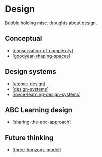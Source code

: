 # Design

Bubble holding misc. thoughts about design.

## Conceptual

- [[conservation-of-complexity]]
- [[goodyear-shaping-spaces]]

## Design systems

- [[atomic-design]]
- [[design-systems]]
- [[joyce-learning-design-systems]]

## ABC Learning design

- [[sharing-the-abc-approach]]

## Future thinking

- [[three-horizons-model]]

[//begin]: # "Autogenerated link references for markdown compatibility"
[conservation-of-complexity]: conservation-of-complexity "The Law of Conservation of Complexity"
[goodyear-shaping-spaces]: goodyear-shaping-spaces "Shaping Spaces - Peter Goodyear ALTC 2017 Keynote"
[atomic-design]: atomic-design "Atomic Design"
[design-systems]: design-systems "Design Systems"
[joyce-learning-design-systems]: joyce-learning-design-systems "Joyce Learning Design Systems"
[sharing-the-abc-approach]: sharing-the-abc-approach "Sharing the ABC Approach"
[three-horizons-model]: three-horizons-model "Three Horizons Model"
[//end]: # "Autogenerated link references"